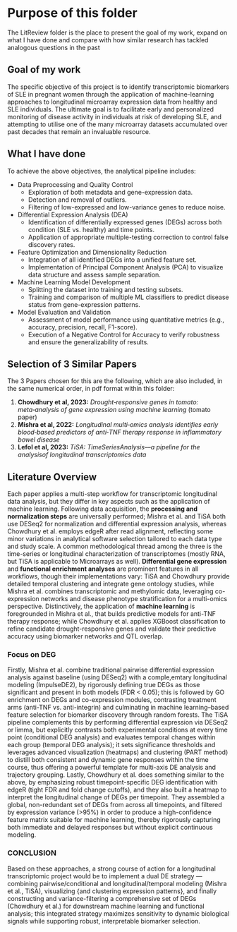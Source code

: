 # Purpose of this folder

The LitReview folder is the place to present the goal of my work, expand on what I have done and compare with how similar research has tackled analogous questions in the past

## Goal of my work
The specific objective of this project is to identify transcriptomic biomarkers of SLE in pregnant women through the application of machine-learning approaches to longitudinal microarray expression data from healthy and SLE individuals. The ultimate goal is to facilitate early and personalized monitoring of disease activity in individuals at risk of developing SLE, and attempting to utilise one of the many microarray datasets accumulated over past decades that remain an invaluable resource. 

## What I have done
To achieve the above objectives, the analytical pipeline includes:
* Data Preprocessing and Quality Control
  - Exploration of both metadata and gene-expression data.
  - Detection and removal of outliers.
  - Filtering of low-expressed and low-variance genes to reduce noise.
* Differential Expression Analysis (DEA)
  - Identification of differentially expressed genes (DEGs) across both condition (SLE vs. healthy) and time points.
  - Application of appropriate multiple-testing correction to control false discovery rates.
* Feature Optimization and Dimensionality Reduction
  - Integration of all identified DEGs into a unified feature set.
  - Implementation of Principal Component Analysis (PCA) to visualize data structure and assess sample separation.
* Machine Learning Model Development
  - Splitting the dataset into training and testing subsets.
  - Training and comparison of multiple ML classifiers to predict disease status from gene-expression patterns.
* Model Evaluation and Validation
  - Assessment of model performance using quantitative metrics (e.g., accuracy, precision, recall, F1-score).
  - Execution of a Negative Control for Accuracy to verify robustness and ensure the generalizability of results.

## Selection of 3 Similar Papers

The 3 Papers chosen for this are the following, which are also included, in the same numerical order, in pdf format within this folder: 
1.	**Chowdhury et al, 2023:** *Drought‑responsive genes in tomato: meta‑analysis of gene expression using machine learning* (tomato paper)
2.	**Mishra et al, 2022:** *Longitudinal multi‑omics analysis identifies early blood‑based predictors of anti‑TNF therapy response in inflammatory bowel disease*
3.	**Lefol et al, 2023:** *TiSA: TimeSeriesAnalysis––a pipeline for the analysisof longitudinal transcriptomics data*

## Literature Overview
Each paper applies a multi-step workflow for transcriptomic longitudinal data analysis, but they differ in key aspects such as the application of machine learning. 
Following data acquisition, the **processing and normalization steps** are universally performed; Mishra et al. and TiSA both use DESeq2 for normalization and differential expression analysis, whereas Chowdhury et al. employs edgeR after read alignment, reflecting some minor variations in analytical software selection tailored to each data type and study scale. A common methodological thread among the three is the time-series or longitudinal characterization of transcriptomes (mostly RNA, but TiSA is applicable to Microarrays as well). **Differential gene expression** and **functional enrichment analyses** are prominent features in all workflows, though their implementations vary: TiSA and Chowdhury provide detailed temporal clustering and integrate gene ontology studies, while Mishra et al. combines transcriptomic and methylomic data, leveraging co-expression networks and disease phenotype stratification for a multi-omics perspective. Distinctively, the application of **machine learning** is foregrounded in Mishra et al., that builds predictive models for anti-TNF therapy response; while Chowdhury et al. applies XGBoost classification to refine candidate drought-responsive genes and validate their predictive accuracy using biomarker networks and QTL overlap. 
### Focus on DEG
Firstly, Mishra et al. combine traditional pairwise differential expression analysis against baseline (using DESeq2) with a comple,emtary longitudinal modeling (ImpulseDE2), by rigorously defining true DEGs as those significant and present in both models (FDR < 0.05); this is followed by GO enrichment on DEGs and co-expression modules, contrasting treatment arms (anti-TNF vs. anti-integrin) and culminating in machine learning–based feature selection for biomarker discovery through random forests. 
The TiSA pipeline complements this by performing differential expression via DESeq2 or limma, but explicitly contrasts both experimental conditions at every time point (conditional DEG analysis) and evaluates temporal changes within each group (temporal DEG analysis); it sets significance thresholds and leverages advanced visualization (heatmaps) and clustering (PART method) to distill both consistent and dynamic gene responses within the time course, thus offering a powerful template for multi-axis DE analysis and trajectory grouping. 
Lastly, Chowdhury et al. does something similar to the above, by emphasizing robust timepoint-specific DEG identification with edgeR (tight FDR and fold change cutoffs), and they also built a heatmap to interpret the longitudinal change of DEGs per timepoint. They assembled a global, non-redundant set of DEGs from across all timepoints, and filtered by expression variance (>95%) in order to produce a high-confidence feature matrix suitable for machine learning, thereby rigorously capturing both immediate and delayed responses but without explicit continuous modeling. 
### CONCLUSION
Based on these approaches, a strong course of action for a longitudinal transcriptomic project would be to implement a dual DE strategy — combining pairwise/conditional and longitudinal/temporal modeling (Mishra et al., TiSA), visualizing {and clustering expression patterns}, and finally constructing and variance-filtering a comprehensive set of DEGs (Chowdhury et al.) for downstream machine learning and functional analysis; this integrated strategy maximizes sensitivity to dynamic biological signals while supporting robust, interpretable biomarker selection.​
